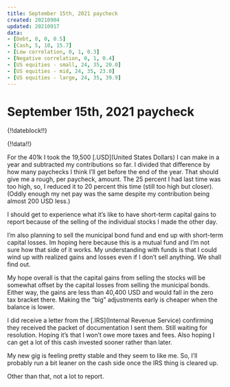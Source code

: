 ```yaml
---
title: September 15th, 2021 paycheck
created: 20210904
updated: 20210917
data:
- [Debt, 0, 0, 0.5]
- [Cash, 5, 10, 15.7]
- [Low correlation, 0, 1, 0.3]
- [Negative correlation, 0, 1, 0.4]
- [US equities - small, 24, 35, 20.0]
- [US equities - mid, 24, 35, 23.0]
- [US equities - large, 24, 35, 39.9]
---
```


# September 15th, 2021 paycheck

{!!dateblock!!}

{!!data!!}

For the 401k I took the 19,500 [.USD](United States Dollars) I can make in a year and subtracted my contributions so far. I divided that difference by how many paychecks I think I’ll get before the end of the year. That should give me a rough, per paycheck, amount. The 25 percent I had last time was too high, so, I reduced it to 20 percent this time (still too high but closer). (Oddly enough my net pay was the same despite my contribution being almost 200 USD less.)

I should get to experience what it’s like to have short-term capital gains to report because of the selling of the individual stocks I made the other day.

I’m also planning to sell the municipal bond fund and end up with short-term capital losses. Im hoping here because this is a mutual fund and I’m not sure how that side of it works. My understanding with funds is that I could wind up with realized gains and losses even if I don’t sell anything. We shall find out.

My hope overall is that the capital gains from selling the stocks will be somewhat offset by the capital losses from selling the municipal bonds. Either way, the gains are less than 40,400 USD and would fall in the zero tax bracket there. Making the “big” adjustments early is cheaper when the balance is lower.

I did receive a letter from the [.IRS](Internal Revenue Service) confirming they received the packet of documentation I sent them. Still waiting for resolution. Hoping it’s that I won’t owe more taxes and fees. Also hoping I can get a lot of this cash invested sooner rather than later.

My new gig is feeling pretty stable and they seem to like me. So, I’ll probably run a bit leaner on the cash side once the IRS thing is cleared up.

Other than that, not a lot to report.
